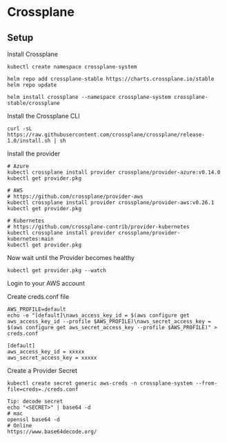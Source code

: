 # Crossplane

## Setup


Install Crossplane
```
kubectl create namespace crossplane-system

helm repo add crossplane-stable https://charts.crossplane.io/stable
helm repo update

helm install crossplane --namespace crossplane-system crossplane-stable/crossplane
```



Install the Crossplane CLI
```
curl -sL https://raw.githubusercontent.com/crossplane/crossplane/release-1.0/install.sh | sh
```


Install the provider
```
# Azure
kubectl crossplane install provider crossplane/provider-azure:v0.14.0
kubectl get provider.pkg

# AWS
# https://github.com/crossplane/provider-aws
kubectl crossplane install provider crossplane/provider-aws:v0.26.1
kubectl get provider.pkg

# Kubernetes
# https://github.com/crossplane-contrib/provider-kubernetes
kubectl crossplane install provider crossplane/provider-kubernetes:main
kubectl get provider.pkg
```


Now wait until the Provider becomes healthy
```
kubectl get provider.pkg --watch
```

Login to your AWS account


Create creds.conf file
```
AWS_PROFILE=default
echo -e "[default]\naws_access_key_id = $(aws configure get aws_access_key_id --profile $AWS_PROFILE)\naws_secret_access_key = $(aws configure get aws_secret_access_key --profile $AWS_PROFILE)" > creds.conf

[default]
aws_access_key_id = xxxxx
aws_secret_access_key = xxxxx
```

Create a Provider Secret
```
kubectl create secret generic aws-creds -n crossplane-system --from-file=creds=./creds.conf

Tip: decode secret
echo "<SECRET>" | base64 -d
# mac
openssl base64 -d
# Online
https://www.base64decode.org/
```






